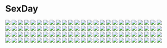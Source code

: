 # SexDay
![](https://konachan.com/image/c81285ebaf24b640a1762e85701df31c/Konachan.com%20-%20155459%20blonde_hair%20blue_eyes%20kei-suwabe%20pink_eyes%20pink_hair%20purple_eyes%20purple_hair%20tagme.jpg)
![](https://konachan.com/jpeg/ce922184e382f1f47c31de0c19694644/Konachan.com%20-%20210226%20aqua_eyes%20blonde_hair%20breasts%20chain%20cross%20game_cg%20long_hair%20norumu_rosurisubagu%20touhikou_game%20yasuyuki.jpg)
![](https://konachan.com/image/1553b0f09c94d653e067fd84325414ae/Konachan.com%20-%20224894%20animal%20bird%20chai_%28artist%29%20food%20fruit%20leaves%20original.jpg)
![](https://konachan.com/image/66e05e622b947eb24dfaed0a9c409b04/Konachan.com%20-%20242558%20ass%20blonde_hair%20blush%20breasts%20censored%20cum%20love_live%21_sunshine%21%21%20nanao%20nipples%20no_bra%20nopan%20ohara_mari%20pussy%20scan%20short_hair%20yellow_eyes.jpg)
![](https://konachan.com/image/dde57d18ddfbeca1fbf84f2d46c0566a/Konachan.com%20-%2011968%20.hack__%20.hack__sign%20bt.jpg)
![](https://konachan.com/image/a48c8937082b4d6fe356a9b214f72879/Konachan.com%20-%20142360%20blue_eyes%20bow%20gray_hair%20kira0222%20konpaku_youmu%20myon%20petals%20short_hair%20sword%20touhou%20weapon.jpg)
![](https://konachan.com/image/5cd81b49bd8d9f8bb45858559afb434f/Konachan.com%20-%2012312%20all_male%20blonde_hair%20headband%20male%20naruto%20uzumaki_naruto.gif)
![](https://konachan.com/image/fc86132a856312b8129b1b343291fc7e/Konachan.com%20-%20192063%20blush%20breasts%20brown_hair%20bunnygirl%20cleavage%20hayate_no_gotoku%20maria_%28hayate_no_gotoku%29%20pantyhose%20ponpoppo%20red_eyes%20ribbons.jpg)
![](https://konachan.com/image/58ff1de718873448a86d3903ab8aee84/Konachan.com%20-%20197918%20blue_eyes%20boots%20breasts%20headphones%20jpeg_artifacts%20long_hair%20megurine_luka%20microphone%20navel%20pink_hair%20skirt%20sky_of_morika%20thighhighs%20vocaloid.jpg)
![](https://konachan.com/image/3ab4d31e5da257d76e22ba782e78ad34/Konachan.com%20-%20104212%202girls%20ayaki%20headphones%20original%20sky%20twintails.jpg)
![](https://konachan.com/jpeg/67e4143521e1c065da4257b26795bdf8/Konachan.com%20-%20279493%20anthropomorphism%20ao_%28123painter%29%20azur_lane%20clouds%20dress%20garter_belt%20gloves%20long_hair%20orange_eyes%20sky%20twintails%20uniform%20water%20weapon%20white_hair.jpg)
![](https://konachan.com/image/c9941098f2d09bab171fb75b31a5f9b0/Konachan.com%20-%20271419%20animal%20anthropomorphism%20blonde_hair%20blue_eyes%20blush%20cat%20dress%20drink%20girls_frontline%20hat%20long_hair%20mp5_%28girls_frontline%29%20pantyhose%20sarasa_%28kanbi%29.jpg)
![](https://konachan.com/jpeg/e3c4b98fe660d0ca7ba986e6f43a5649/Konachan.com%20-%20190877%20aragaki_ayase%20black_hair%20blue_eyes%20blush%20kotobamaru%20long_hair%20no_bra%20pussy%20third-party_edit%20uncensored%20white.jpg)
![](https://konachan.com/image/9c1011ad4733273171ed30c44fd602af/Konachan.com%20-%2085152%20blonde_hair%20maxwindy%20moon%20night%20ninja%20petals%20red_eyes%20short_hair%20thighhighs%20tree%20weapon.jpg)
![](https://konachan.com/image/bcbe609c5cfdf9e90e60100bf9c4c502/Konachan.com%20-%20108115%20goggles%20green_eyes%20green_hair%20gumi%20vocaloid%20wings%20yayoi_%28egoistic_realism%29.jpg)
![](https://konachan.com/jpeg/5306febae355d7bf0591c64d2776c583/Konachan.com%20-%20257483%20aqua_eyes%20asami_asami%20brown_hair%20censored%20game_cg%20hibiki_works%20long_hair%20natural_vacation%20penis%20ponytail%20sarashina_yuzuki%20socks%20wet.jpg)
![](https://konachan.com/image/b9f1595b820f9ca24746fedf0e21e344/Konachan.com%20-%20174345%20blue_eyes%20bodysuit%20brown_hair%20building%20eva-02%20eyepatch%20long_hair%20mecha%20neon_genesis_evangelion%20ruins%20skintight%20soryu_asuka_langley%20tamaxi123.jpg)
![](https://konachan.com/image/078c25cff2cf09b8e1ef9582b2092826/Konachan.com%20-%20178737%20animal%20bird%20black_hair%20blue_eyes%20breasts%20cleavage%20clouds%20dress%20kawakami_masaki%20long_hair%20saten_ruiko%20see_through%20sky%20underboob%20water.jpg)
![](https://konachan.com/image/a6198c527dc60bd42850414f6c1ee3f1/Konachan.com%20-%20126111%20blue_eyes%20close%20gray_hair%20ichihina%20konpaku_youmu%20myon%20touhou%20white.jpg)
![](https://konachan.com/image/0b3ecc57f24ba624fd9ca02de0d41ee4/Konachan.com%20-%20102733%20purple_hair%20vocaloid.jpg)
![](https://konachan.com/image/f9baaa897d4a1d488c4a522a9289b98d/Konachan.com%20-%2041765%20death_the_kid%20gun%20missnysha%20soul_eater%20watermark%20weapon.jpg)
![](https://konachan.com/jpeg/0ed90300cafacea5228595d58cd506e4/Konachan.com%20-%20285511%20bikini%20black_hair%20brown_hair%20food%20green_eyes%20group%20ice_cream%20long_hair%20original%20ponytail%20pussy%20short_hair%20swimsuit%20twintails%20uncensored%20wink.jpg)
![](https://konachan.com/jpeg/555b41276d6036e4fa4eacd22f656f90/Konachan.com%20-%20256776%20aqua_eyes%20ass%20bikini%20breasts%20cura%20long_hair%20maitetsu%20migita_hibiki%20nipples%20ponytail%20red_hair%20swimsuit%20third-party_edit%20wet%20white.jpg)
![](https://konachan.com/jpeg/c7d3ce7ca24f69b0ba58b2f31965e0dd/Konachan.com%20-%20218617%20akeiro_kaikitan%20game_cg%20japanese_clothes%20katsuragi_youko%20silkys_plus%20sumeragi_kohaku%20yukata.jpg)
![](https://konachan.com/image/3defaf27b84c3b846b4abc3b7f489225/Konachan.com%20-%20107509%20blonde_hair%20bow%20gloves%20gun%20hat%20jpeg_artifacts%20kyuubee%20mahou_shoujo_madoka_magica%20thighhighs%20tomoe_mami%20twintails%20weapon%20yellow_eyes.jpg)
![](https://konachan.com/image/324a1490816f729de6b5135083a29662/Konachan.com%20-%20181148%20aqua_eyes%20bed%20black_hair%20blush%20brown_hair%20computer%20gokou_ruri%20goth-loli%20long_hair%20male%20parody%20phone%20purple_eyes%20purple_hair%20socks%20watermark.jpg)
![](https://konachan.com/jpeg/428e5213cfa5dd01fb599c98e54b9ec8/Konachan.com%20-%2072037%20barefoot%20cc%20code_geass%20vector.jpg)
![](https://konachan.com/jpeg/491db3f924878dd65bdf2b222c68a7c7/Konachan.com%20-%20217943%20atelier_sakura%20black_hair%20breast_grab%20breasts%20censored%20game_cg%20headband%20long_hair%20nagayori%20nipples%20nude%20pussy_juice%20sex%20yaegashi_ayame.jpg)
![](https://konachan.com/jpeg/772cd87e331ae6d617a5a641b7ad37eb/Konachan.com%20-%20109588%20loli%20panties%20pink_hair%20sleeping%20twintails%20underwear.jpg)
![](https://konachan.com/image/9df4944e0b866849a8b19fb1db0aa5b3/Konachan.com%20-%2041801%20asai_f_lavina%20chikotam%20eden%20elica%20haruna_ryo%20inaba_naoto%20minori%20nanao_naru%20shion.jpg)
![](https://konachan.com/image/fbd67f44a6f45667a360f2cf01923348/Konachan.com%20-%20170291%20akiyama_mio%20black_eyes%20black_hair%20karata_hiroshi%20k-on%21%20long_hair%20microphone%20navel%20ponytail%20third-party_edit%20torn_clothes%20white.jpg)
![](https://konachan.com/jpeg/fb14c7390288853eac6d7c344673b863/Konachan.com%20-%20264748%20blush%20bow%20demon%20flat_chest%20green_eyes%20green_hair%20horns%20ibuki_suika%20katana%20long_hair%20short_hair%20skirt%20sword%20touhou%20watermark%20weapon%20white_hair.jpg)
![](https://konachan.com/image/7f48fce19d43cf3358b1b3a1363256d3/Konachan.com%20-%20113219%20hatsune_miku%20musou_yuchi%20twintails%20vocaloid.jpg)
![](https://konachan.com/image/3db0fc4c67978afbd1832e91c6dc5a9a/Konachan.com%20-%2051278%20kino_hitoshi%20underwear.jpg)
![](https://konachan.com/jpeg/55d3f6b7f5fb05e8b40efcd6b5bd7f80/Konachan.com%20-%20253741%20arino_hiroshi%20close%20eromanga-sensei%20izumi_sagiri%20loli%20waifu2x.jpg)
![](https://konachan.com/image/bfdb893337ca0b019294c6fef3a3c728/Konachan.com%20-%2055606%20hyung-tae_kim%20magna_carta.jpg)
![](https://konachan.com/image/8fc8f32f18d3a9e0c838bac8f8c718eb/Konachan.com%20-%208284%20kagurazaka_asuna%20mahou_sensei_negima%20negi_springfield.jpg)
![](https://konachan.com/image/3bd7a2d7fec95fbf65160bcddfb99eab/Konachan.com%20-%20265204%20boots%20brown_eyes%20brown_hair%20gloves%20gun%20gun_gale_online%20hat%20kohiruimaki_karen%20llenn_%28sao%29%20loli%20lolicept%20military%20short_hair%20sword_art_online%20weapon.jpg)
![](https://konachan.com/image/3d2dee4f7084e299361df0d99f37b03b/Konachan.com%20-%20228572%20aliasing%20aqua_eyes%20blonde_hair%20blush%20boots%20elbow_gloves%20gloves%20headband%20long_hair%20panties%20ribbons%20seren_aq%20signed%20skirt%20thighhighs%20underwear%20water.jpg)
![](https://konachan.com/image/edeb0d862f989e0832bf1c93231d1a8d/Konachan.com%20-%20135730%20animal%20bird%20hatsune_miku%20headphones%20onineko%20twintails%20vocaloid.jpg)
![](https://konachan.com/image/e8c0ee5b083192a5a9b52574726f3f4a/Konachan.com%20-%2027388%20azumanga_daioh%20kagura%20kurosawa_minamo%20mihama_chiyo%20takino_tomo.jpg)
![](https://konachan.com/image/09e388e05a7c370c1833c64acad76a35/Konachan.com%20-%20164619%20blue_eyes%20blue_hair%20blush%20breasts%20cleavage%20long_hair%20magi_the_labyrinth_of_magic%20nipples%20paimon%20ren_hakuei%20shijou_mako.jpg)
![](https://konachan.com/image/6225bf9519a498c202cafadc962bf9fe/Konachan.com%20-%20123601%202girls%20akita_neru%20aliasing%20blonde_hair%20bow%20christmas%20clouds%20headphones%20long_hair%20microphone%20night%20red_eyes%20sky%20vocaloid%20white_hair%20yowane_haku.jpg)
![](https://konachan.com/image/4e64fd5c9647f45d9f028d84b6d20c44/Konachan.com%20-%2073906%20bed%20blush%20dress%20flowers%20long_hair%20miyase_mahiro%20original%20petals%20pink_hair%20red_eyes%20thighhighs%20zettai_ryouiki.jpg)
![](https://konachan.com/image/82f8c35d8e3193c0c85b644753c123ca/Konachan.com%20-%2079373%20angel_beats%21%20hinata_hideki%20nakamura_yuri%20naoi_ayato%20noda%20ooyama%20otonashi_yuzuru%20shiina%20tachibana_kanade%20takamatsu%20tk%20wings%20yui_%28angel_beats%21%29.jpg)
![](https://konachan.com/image/5febbca08938470fee3a814b9c1aa642/Konachan.com%20-%20171470%20clouds%20dark%20nobody%20original%20scenic%20shimei_jien%20silhouette%20sky%20sunset.jpg)
![](https://konachan.com/image/d21b250fc8d90b179a543063b62c0b67/Konachan.com%20-%2011115%20bleach%20red%20shiba_kuukaku.jpg)
![](https://konachan.com/jpeg/4a9fb74548ec5b2fd499f3996e654e0f/Konachan.com%20-%20256864%20bed%20blue_eyes%20blush%20bow%20brown_hair%20cropped%20gray_hair%20green_eyes%20group%20henreader%20hoodie%20loli%20original%20red_hair%20scan%20shirt%20short_hair%20twintails.jpg)
![](https://konachan.com/image/afb622e1404e1c1e5da12a498fa052c6/Konachan.com%20-%20104537%20brown_eyes%20green_hair%20kneehighs%20long_hair%20school_uniform%20suzumiya_haruhi_no_yuutsu%20tsuruya.jpg)
![](https://konachan.com/jpeg/6b08102f99f4265b27566b526bb0c416/Konachan.com%20-%2050484%20alice_margatroid%20animal_ears%20blonde_hair%20catgirl%20doll%20hourai%20purple_eyes%20ribbons%20shanghai_doll%20short_hair%20skirt%20tail%20thighhighs%20touhou.jpg)
![](https://konachan.com/jpeg/1e860bb253d382005db5e6e8d37a1738/Konachan.com%20-%20184715%20bikini%20blonde_hair%20blue_hair%20breasts%20cleavage%20fang%20goggles%20group%20hat%20long_hair%20navel%20pink_eyes%20pink_hair%20short_hair%20skintight%20swimsuit%20water%20wink.jpg)
![](https://konachan.com/image/a906fcb69514fe2a39f6794b9565034f/Konachan.com%20-%20114405%20akihira_fujinohara%20armor%20blue_eyes%20gray_hair%20katana%20konpaku_youmu%20myon%20short_hair%20sword%20touhou%20weapon.jpg)
![](https://konachan.com/jpeg/d8b2761950ff00fed651f12021be0c7d/Konachan.com%20-%20276541%20blush%20bodysuit%20boots%20breasts%20brown_hair%20cameltoe%20dark_skin%20gloves%20long_hair%20red_eyes%20ribbons%20skintight%20spread_legs%20thighhighs%20twintails%20waifu2x%20white.jpg)
![](https://konachan.com/jpeg/a8d1e39dc5619c15575439f3b9a32e6c/Konachan.com%20-%20180026%20armor%20cape%20original%20pixiv_fantasia%20saberiii%20sword%20weapon.jpg)
![](https://konachan.com/image/b63a5129186d22e3968115122d77632a/Konachan.com%20-%20282706%20anthropomorphism%20aqua_eyes%20ass%20bed%20blonde_hair%20blush%20bow%20christmas%20drink%20food%20girls_frontline%20gun%20hoodie%20kneehighs%20marmoset%20pajamas%20shorts%20weapon.jpg)
![](https://konachan.com/jpeg/094287771619ef61c7c30d38db3ec4aa/Konachan.com%20-%20279524%20asakawa_shina%20blush%20breasts%20brown_hair%20mint_cube%20nagakura_konatsu%20nipples%20orange_eyes%20short_hair%20third-party_edit%20undressing%20white.jpg)
![](https://konachan.com/image/48300ceda4cf3c0f104cbfc10afd8597/Konachan.com%20-%2021263%20chii%20chobits.jpg)
![](https://konachan.com/jpeg/3bb6334de1fbccc6954f6ac2fe8d3165/Konachan.com%20-%20117619%20black_hair%20blue_eyes%20breast_grab%20breasts%20censored%20game_cg%20mashoku_sanjuuroku%20nipples%20nude%20pussy%20sex%20tentacles%20thighhighs%20wet.jpg)
![](https://konachan.com/image/972380a521de54f950806cdb5cd82aef/Konachan.com%20-%20191947%202girls%20animal%20blue_eyes%20blue_hair%20bow%20cirno%20daiyousei%20dress%20fairy%20fish%20flowers%20forest%20green_hair%20madcocoon%20short_hair%20touhou%20tree%20water%20wings.jpg)
![](https://konachan.com/jpeg/d3d405b5ccc4497ad5ba2b0590603a39/Konachan.com%20-%20203046%20angela_balzac%20blonde_hair%20bodysuit%20expelled_from_paradise%20saitom%20skintight.jpg)
![](https://konachan.com/image/3ad5011ee2bcbbd6b49fff4bb2a9ea64/Konachan.com%20-%2057229%20green_hair%20tagme.jpg)
![](https://konachan.com/image/fd5697ec70a13af1f734f82c7711ea9e/Konachan.com%20-%2090626%202girls%20ass%20camera%20cirno%20fairy%20mahan%20panties%20red_eyes%20shameimaru_aya%20skirt%20touhou%20underwear%20upskirt%20wings.jpg)
![](https://konachan.com/jpeg/d77092b9f3904062e2888a2687f123f9/Konachan.com%20-%20293683%20blonde_hair%20blush%20close%20gloves%20hanabe_%28airutu0830_1%29%20male%20original%20scarf%20winter%20yellow_eyes.jpg)
![](https://konachan.com/image/f811c582e5a188d5ae56544fd227e175/Konachan.com%20-%20266855%20asakura_otome%20blue_eyes%20blush%20brown_hair%20cherry_blossoms%20da_capo%20da_capo_ii%20flowers%20long_hair%20petals%20ribbons%20ryuuga_shou%20school_uniform%20signed.jpg)
![](https://konachan.com/image/8af87ad540a9423dbf922d56e1ab214b/Konachan.com%20-%20146907%20cat_food_%28vocaloid%29%20hatsune_miku%20miku_append%20odds_%26_ends_%28vocaloid%29%20project_diva%20reki_%28arequa%29%20time_machine_%28vocaloid%29%20vocaloid.jpg)
![](https://konachan.com/image/b45754276e2617b4a681aa1f9030b249/Konachan.com%20-%20192420%20breasts%20brown_hair%20cleavage%20clouds%20cropped%20headphones%20original%20ruins%20sky%20sleeping%20yajirushi_%28chanoma%29.jpg)
![](https://konachan.com/jpeg/b98599b3a71dcf4e6f144e2813ccc453/Konachan.com%20-%20212300%20black_hair%20blue_eyes%20gray%20gym_uniform%20short_hair%20shorts%20toruneko%20towel.jpg)
![](https://konachan.com/jpeg/29a24ec534d7c1456e4115bb30987163/Konachan.com%20-%2043914%20alpha_%28alpha91%29%20original%20scan%20school_uniform%20thighhighs.jpg)
![](https://konachan.com/image/867aef10d4530a314bf230c887d61f8e/Konachan.com%20-%20197577%20add_%28elsword%29%20black_hair%20close%20elsword%20group%20male%20parody%20purple_eyes%20purple_hair%20raven_%28elsword%29%20red_eyes%20red_hair%20white_hair%20wink%20yellow_eyes.jpg)
![](https://konachan.com/image/1218292561dbc98f7fa5727d136afec4/Konachan.com%20-%209165%20iwakura_lain%20serial_experiments_lain.jpg)
![](https://konachan.com/image/12e3211e2272a1c71ca31a820970e426/Konachan.com%20-%20181511%20bed%20book%20brown_hair%20computer%20dildo%20long_hair%20original%20purple_eyes%20scarf%20tagme_%28artist%29%20thighhighs.jpg)
![](https://konachan.com/image/be982504c9aa7763302d66bf97206b13/Konachan.com%20-%2022665%20.hack__%20.hack__g.u.%20.hack__roots%20avatar_skeith%20ovan.jpg)
![](https://konachan.com/image/6de62fcb3b7dbf20c8f88bf754236dfd/Konachan.com%20-%2072857%20animal_ears%20armor%20blue_eyes%20blue_hair%20boots%20fire%20foxgirl%20ganesagi%20gloves%20long_hair%20original%20ponytail%20tail.jpg)
![](https://konachan.com/image/f3f84c836adcb8c872198c4463bedb7c/Konachan.com%20-%20129490%20breasts%20cleavage%20cross%20glasses%20green_hair%20gumi%20headphones%20necklace%20nou%20purple_eyes%20ribbons%20vocaloid.jpg)
![](https://konachan.com/image/772a83e51dce8ccadf2376a75f41a66f/Konachan.com%20-%2098513%20barefoot%20bikini%20blonde_hair%20blood_elf%20book%20breasts%20cleavage%20green_eyes%20long_hair%20nipple_slip%20pointed_ears%20ponytail%20swimsuit%20watermark%20windforcelan.jpg)
![](https://konachan.com/image/2b2bab983db2ad4d1e0c1ec790291f13/Konachan.com%20-%20221724%20animal%20building%20city%20clouds%20fish%20mugon%20original.jpg)
![](https://konachan.com/image/2b1107efc9dca923d7014ef4ecfdc12c/Konachan.com%20-%2079555%20calendar%20inui_sana%20izumi_tsubasu%20mashiroiro_symphony%20scan%20school_uniform.jpg)
![](https://konachan.com/jpeg/85b8babb8d1b575f2f19ba5f7a9964cb/Konachan.com%20-%20214041%20blush%20censored%20cum%20game_cg%20nekohana_korone%20paizuri%20penis%20pink_hair%20purple_eyes%20skyfish%20tagme_%28artist%29%20underwear%20wan_nyan_a_la_mode%21.jpg)
![](https://konachan.com/jpeg/0a449569c593c2137286e2b7909dd0da/Konachan.com%20-%20166868%20black_hair%20clouds%20dress%20kein_tan%20landscape%20long_hair%20original%20scenic%20sky%20summer%20summer_dress%20tree%20water.jpg)
![](https://konachan.com/image/425a6eceaf1fb3c01255942f1042e4b9/Konachan.com%20-%20264719%20blush%20breasts%20gray_hair%20horns%20ibuki_notsu%20long_hair%20miko%20nipples%20no_bra%20original%20pointed_ears%20red_eyes%20skirt%20tentacles%20thighhighs%20torn_clothes.jpg)
![](https://konachan.com/jpeg/abbc25fe7a09c6cc15b1916602fb46eb/Konachan.com%20-%20226974%202girls%20blonde_hair%20blue_eyes%20clouds%20green_eyes%20kneehighs%20original%20ponytail%20red_hair%20school_uniform%20short_hair%20skirt%20sky%20sutorora%20tree.jpg)
![](https://konachan.com/jpeg/9e5e706c7e514322188bc6ef79d25980/Konachan.com%20-%20182686%20alice_in_wonderland%20alice_%28wonderland%29%20bow%20brown_eyes%20brown_hair%20signed%20tokai_kuma.jpg)
![](https://konachan.com/image/b44c1d8b2f2dd99398e1933556dc2673/Konachan.com%20-%2013693%20all_male%20black_eyes%20black_hair%20male%20naruto%20rock_lee.jpg)
![](https://konachan.com/image/e56241fd6a0181c127b9119238b9bad4/Konachan.com%20-%2087710%20blonde_hair%20breasts%20cleavage%20elbow_gloves%20gloves%20headband%20jpeg_artifacts%20mistral_nereis%20petals%20purple_eyes%20shining_hearts%20taka_tony%20twintails.jpg)
![](https://konachan.com/jpeg/3b87340b8dd0e91c2ee2ffbba8459083/Konachan.com%20-%20270622%20ass%20breasts%20hou_%28hachiyou%29%20long_hair%20matoi_%28pso2%29%20nipples%20nude%20phantasy_star%20pussy%20red_eyes%20third-party_edit%20twintails%20uncensored%20white.jpg)
![](https://konachan.com/image/dd0be973d3254c4c26a8965f1b3996da/Konachan.com%20-%20190770%20a-shacho%20blonde_hair%20dark%20dress%20forest%20grass%20long_hair%20original%20signed%20tree.jpg)
![](https://konachan.com/image/6674411d4dd9935f58ede236851619bf/Konachan.com%20-%20274497%202girls%20aqua_eyes%20azur_lane%20breasts%20dark_skin%20garter_belt%20hug%20long_hair%20open_shirt%20pink_hair%20ponytail%20shorts%20skirt%20thighhighs%20twintails%20yaekn.jpg)
![](https://konachan.com/image/350cbf2bc1e1f8873a4a401627646168/Konachan.com%20-%2056023%20akashio%20katana%20konpaku_youmu%20panties%20sword%20touhou%20underwear%20weapon.jpg)
![](https://konachan.com/jpeg/380f9c803eec84f5799d58843899518e/Konachan.com%20-%20306925%20arknights%20bondage%20breasts%20gag%20horns%20navel%20open_shirt%20pantyhose%20skirt%20torn_clothes%20w_%28arknights%29%20white_hair%20wsman%20yellow_eyes.jpg)
![](https://konachan.com/image/f302867e0775522af3e0326418348230/Konachan.com%20-%2056404%20animal_ears%20blue_eyes%20blush%20bra%20breast_grab%20brown_eyes%20brown_hair%20ezomori_nozomu%20gray_hair%20kanokon%20minamoto_chizuru%20tail%20underwear%20wolfgirl%20yuri.jpg)
![](https://konachan.com/image/93c358c91c35de2312af93f2a78c2159/Konachan.com%20-%20188088%20amatsukiryoyu%20barefoot%20blue_eyes%20blue_hair%20clouds%20dress%20flowers%20hatsune_miku%20long_hair%20moon%20night%20petals%20sky%20twintails%20vocaloid%20wings%20wristwear.jpg)
![](https://konachan.com/image/689e76069bc4103af3133610403fdd54/Konachan.com%20-%20149493%20black_hair%20choker%20green_eyes%20long_hair%20luo_tianyi%20petals%20twintails%20vocaloid%20vocaloid_china%20yoisy.jpg)
![](https://konachan.com/image/03b87c86bd400aee58c2df0be5a897d6/Konachan.com%20-%20208606%20bai_yemeng%20cropped%20hatsune_miku%20vocaloid.jpg)
![](https://konachan.com/image/9fa5866122d2bc63e1276f5840f2a5c4/Konachan.com%20-%20245569%20breasts%20brown_hair%20hataraku_maou-sama%21%20long_hair%20nipples%20nude%20red_eyes%20red_hair%20sasaki_chiho%20tagme_%28artist%29%20third-party_edit.jpg)
![](https://konachan.com/image/2c1e688d26667e8f32d392493f304d72/Konachan.com%20-%20153404%20aqua_hair%20blood%20dress%20hatsune_miku%20orange_eyes%20rainbow%20shouin%20vocaloid%20wink.jpg)
![](https://konachan.com/image/8ac3cb9df971262b6f9ae6b0a8eed400/Konachan.com%20-%2083590%20akiyama_mio%20hirasawa_ui%20hirasawa_yui%20hug%20k-on%21%20kotobuki_tsumugi%20manabe_nodoka%20nakano_azusa%20petals%20suzuki_jun%20swordsouls%20tainaka_ritsu%20yamanaka_sawako.jpg)
![](https://konachan.com/image/9b3dec8061bda474726cdacc340f454a/Konachan.com%20-%20167591%20akatsuki-works%20brown_eyes%20headphones%20iizuki_tasuku%20izumi_wakoto%20long_hair%20lovely_x_cation_2%20purple_hair%20ribbons.jpg)
![](https://konachan.com/jpeg/f71c7b8612dc52bb1c08038d3e5e9784/Konachan.com%20-%2055286%20angel_navigate%20ass%20brown_eyes%20cameltoe%20inuzumi_masaki%20panties%20pink_hair%20scan%20school_uniform%20shinjou_koharu%20thighhighs%20underwear.jpg)
![](https://konachan.com/jpeg/263c094d88e7f689610adc9f315a6559/Konachan.com%20-%20293860%20blonde_hair%20brown_eyes%20elbow_gloves%20eritte%20game_cg%20gloves%20hinata_nao%20long_hair%20moon%20moonstone_cherry%20navel%20pointed_ears%20stars.jpg)
![](https://konachan.com/image/4c9c1ed14e264f6bfddad714a91cfcd7/Konachan.com%20-%20186642%20apron%20black_hair%20bow%20cherry_blossoms%20flowers%20hakurei_reimu%20japanese_clothes%20leaves%20long_hair%20miko%20petals%20red_eyes%20socks%20tie%20touhou%20wei_%28hoshieve%29.jpg)
